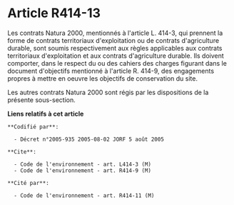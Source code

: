 # Article R414-13

Les contrats Natura 2000, mentionnés à l'article L. 414-3, qui prennent la forme de contrats territoriaux d'exploitation ou
de contrats d'agriculture durable, sont soumis respectivement aux règles applicables aux contrats territoriaux d'exploitation
et aux contrats d'agriculture durable. Ils doivent comporter, dans le respect du ou des cahiers des charges figurant dans le
document d'objectifs mentionné à l'article R. 414-9, des engagements propres à mettre en oeuvre les objectifs de conservation
du site.

Les autres contrats Natura 2000 sont régis par les dispositions de la présente sous-section.

**Liens relatifs à cet article**

	**Codifié par**:

	  - Décret n°2005-935 2005-08-02 JORF 5 août 2005

	**Cite**:

	  - Code de l'environnement - art. L414-3 (M)
	  - Code de l'environnement - art. R414-9 (M)

	**Cité par**:

	  - Code de l'environnement - art. R414-11 (M)
